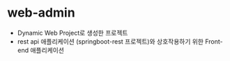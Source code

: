 # web-admin

- Dynamic Web Project로 생성한 프로젝트
- rest api 애플리케이션 (springboot-rest 프로젝트)와 상호작용하기 위한 Front-end 애플리케이션
